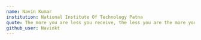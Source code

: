```yaml
---
name: Navin Kumar
institution: National Institute Of Technology Patna
quote: The more you are less you receive, the less you are the more you receive 
github_user: Navinkt
---
```

